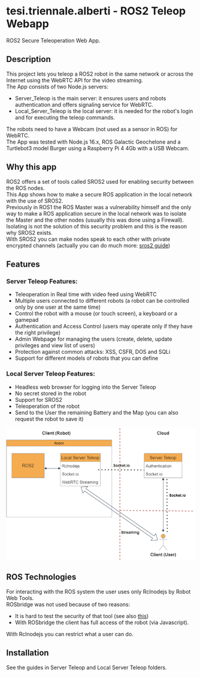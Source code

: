 # tesi.triennale.alberti - ROS2 Teleop Webapp
ROS2 Secure Teleoperation Web App.  
## Description
This project lets you teleop a ROS2 robot in the same network or across the Internet using the WebRTC API for the video streaming.  
The App consists of two Node.js servers: 
- Server_Teleop is the main server: it ensures users and robots authentication and offers signaling service for WebRTC. 
- Local_Server_Teleop is the local server: it is needed for the robot's login and for executing the teleop commands.   

The robots need to have a Webcam (not used as a sensor in ROS) for WebRTC.  
The App was tested with Node.js 16.x, ROS Galactic Geochelone and a Turtlebot3 model Burger using a Raspberry Pi 4 4Gb with a USB Webcam.

## Why this app
ROS2 offers a set of tools called SROS2 used for enabling security between the ROS nodes.  
This App shows how to make a secure ROS application in the local network with the use of SROS2.   
Previously in ROS1 the ROS Master was a vulnerability himself and the only way to make a ROS application secure in the local network was to isolate the Master and the other nodes (usually this was done using a Firewall). Isolating is not the solution of this security problem and this is the reason why SROS2 exists.  
With SROS2 you can make nodes speak to each other with private encrypted channels (actually you can do much more: [sros2 guide](https://github.com/ros2/sros2))

## Features
### Server Teleop Features:
- Teleoperation in Real time with video feed using WebRTC
- Multiple users connected to different robots (a robot can be controlled only by one user at the same time)
- Control the robot with a mouse (or touch screen), a keyboard or a gamepad
- Authentication and Access Control (users may operate only if they have the right privilege)
- Admin Webpage for managing the users (create, delete, update privileges and view list of users)
- Protection against common attacks: XSS, CSFR, DOS and SQLi
- Support for different models of robots that you can define

### Local Server Teleop Features:
- Headless web browser for logging into the Server Teleop
- No secret stored in the robot
- Support for SROS2
- Teleoperation of the robot
- Send to the User the remaining Battery and the Map (you can also request the robot to save it)

![Diagram](/diagram.png)

## ROS Technologies
For interacting with the ROS system the user uses only Rclnodejs by Robot Web Tools.  
ROSbridge was not used because of two reasons: 
- It is hard to test the security of that tool (see also [this](https://github.com/RobotWebTools/rosbridge_suite/issues/570))
- With ROSbridge the client has full access of the robot (via Javascript).

With Rclnodejs you can restrict what a user can do.

## Installation
See the guides in Server Teleop and Local Server Teleop folders.
